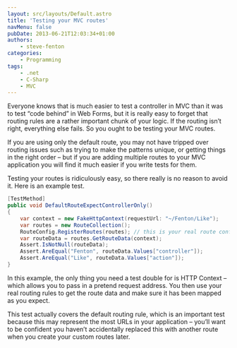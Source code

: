 ```yaml
---
layout: src/layouts/Default.astro
title: 'Testing your MVC routes'
navMenu: false
pubDate: 2013-06-21T12:03:34+01:00
authors:
    - steve-fenton
categories:
    - Programming
tags:
    - .net
    - C-Sharp
    - MVC
---
```


Everyone knows that is much easier to test a controller in MVC than it was to test “code behind” in Web Forms, but it is really easy to forget that routing rules are a rather important chunk of your logic. If the routing isn’t right, everything else fails. So you ought to be testing your MVC routes.

If you are using only the default route, you may not have tripped over routing issues such as trying to make the patterns unique, or getting things in the right order – but if you are adding multiple routes to your MVC application you will find it much easier if you write tests for them.

Testing your routes is ridiculously easy, so there really is no reason to avoid it. Here is an example test.

```csharp
[TestMethod]
public void DefaultRouteExpectControllerOnly()
{
    var context = new FakeHttpContext(requestUrl: "~/Fenton/Like");
    var routes = new RouteCollection();
    RouteConfig.RegisterRoutes(routes); // this is your real route config
    var routeData = routes.GetRouteData(context);
    Assert.IsNotNull(routeData);
    Assert.AreEqual("Fenton", routeData.Values["controller"]);
    Assert.AreEqual("Like", routeData.Values["action"]);
}
```

In this example, the only thing you need a test double for is HTTP Context – which allows you to pass in a pretend request address. You then use your real routing rules to get the route data and make sure it has been mapped as you expect.

This test actually covers the default routing rule, which is an important test because this may represent the most URLs in your application – you’ll want to be confident you haven’t accidentally replaced this with another route when you create your custom routes later.